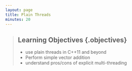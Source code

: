 ```yaml
---
layout: page
title: Plain Threads
minutes: 20
---
```

> ## Learning Objectives {.objectives}
>
> * use plain threads in C++11 and beyond 
> * Perform simple vector addition
> * understand pros/cons of explicit multi-threading



